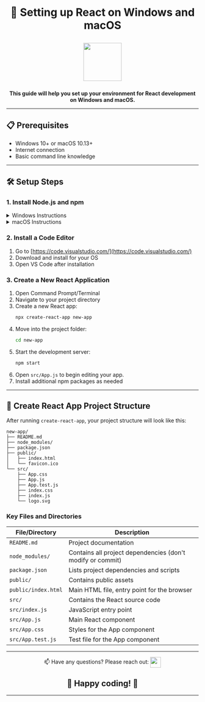 <div align="center">

<h1>🚀 Setting up React on Windows and macOS</h1>

<div id="header">
  <img src="https://media1.giphy.com/media/v1.Y2lkPTc5MGI3NjExMDB5YzljczBpcWV1Z2kxc3cxdXBveDg2dmc2Y2Q1Ym5pMXc3dHo5NCZlcD12MV9pbnRlcm5hbF9naWZfYnlfaWQmY3Q9Zw/KEYMsj2LcXzfcTP5ii/giphy.webp" width="100" style="margin: 10px;"/>
</div>

<p><strong>This guide will help you set up your environment for React development on Windows and macOS.</strong></p>

</div>


---

## 📋 Prerequisites

- Windows 10+ or macOS 10.13+
- Internet connection
- Basic command line knowledge

---

## 🛠️ Setup Steps

### 1. Install Node.js and npm

<details>
<summary>Windows Instructions</summary>

1. Visit [https://nodejs.org/](https://nodejs.org/)
2. Download and install the LTS version
3. Verify installation:
   ```bash
   node --version
   npm --version
   ```
</details>

<details>
<summary>macOS Instructions</summary>

1. Install Homebrew:
   ```bash
   /bin/bash -c "$(curl -fsSL https://raw.githubusercontent.com/Homebrew/install/HEAD/install.sh)"
   ```
2. Install Node.js:
   ```bash
   brew install node
   ```
3. Verify installation:
   ```bash
   node --version
   npm --version
   ```
</details>

### 2. Install a Code Editor

1. Go to [https://code.visualstudio.com/](https://code.visualstudio.com/)
2. Download and install for your OS
3. Open VS Code after installation

### 3. Create a New React Application

1. Open Command Prompt/Terminal
2. Navigate to your project directory
3. Create a new React app:
   ```bash
   npx create-react-app new-app
   ```
4. Move into the project folder:
   ```bash
   cd new-app
   ```
5. Start the development server:
   ```bash
   npm start
   ```
6. Open `src/App.js` to begin editing your app.
7. Install additional npm packages as needed

---

## 📁 Create React App Project Structure

After running `create-react-app`, your project structure will look like this:

```
new-app/
├── README.md
├── node_modules/
├── package.json
├── public/
│   ├── index.html
│   └── favicon.ico
└── src/
    ├── App.css
    ├── App.js
    ├── App.test.js
    ├── index.css
    ├── index.js
    └── logo.svg
```

### Key Files and Directories

| File/Directory | Description |
|----------------|-------------|
| `README.md` | Project documentation |
| `node_modules/` | Contains all project dependencies (don't modify or commit) |
| `package.json` | Lists project dependencies and scripts |
| `public/` | Contains public assets |
| `public/index.html` | Main HTML file, entry point for the browser |
| `src/` | Contains the React source code |
| `src/index.js` | JavaScript entry point |
| `src/App.js` | Main React component |
| `src/App.css` | Styles for the App component |
| `src/App.test.js` | Test file for the App component |

---


<div align="center"> 
📫 Have any questions? Please reach out:
    <a href="mailto:kfnchx@umsl.edu">
    <img src="https://cdn-icons-png.flaticon.com/512/552/552486.png" width="28" height="28" style="vertical-align: middle;"/>
  </a>
</div>

<div align="center">
  <h2>🎉 Happy coding! 🎉</h2>
</div>

---